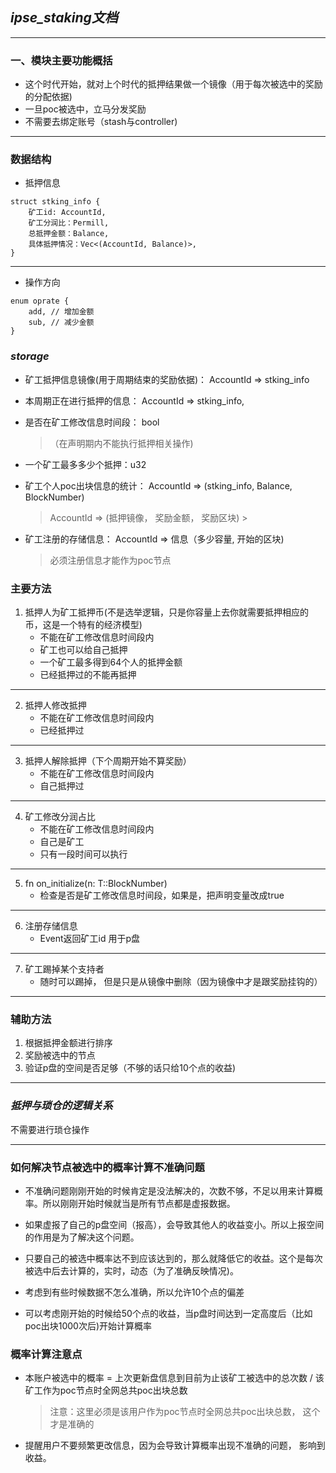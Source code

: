 ## ***ipse_staking文档***
***
### 一、模块主要功能概括
* 这个时代开始，就对上个时代的抵押结果做一个镜像（用于每次被选中的奖励的分配依据)
* 一旦poc被选中，立马分发奖励
* 不需要去绑定账号（stash与controller)

***
### 数据结构
* 抵押信息
```
struct stking_info {
    矿工id: AccountId,
    矿工分润比：Permill,
    总抵押金额：Balance,
    具体抵押情况：Vec<(AccountId, Balance)>,
}
```
***
* 操作方向
```
enum oprate {
    add, // 增加金额
    sub, // 减少金额
}
```
### ***storage***

* 矿工抵押信息镜像(用于周期结束的奖励依据)： AccountId => stking_info

* 本周期正在进行抵押的信息： AccountId => stking_info,

* 是否在矿工修改信息时间段： bool
    >（在声明期内不能执行抵押相关操作)

* 一个矿工最多多少个抵押：u32

* 矿工个人poc出块信息的统计： AccountId => (stking_info, Balance, BlockNumber)
	> AccountId => (抵押镜像， 奖励金额， 奖励区块)
                                                                    >
* 矿工注册的存储信息： AccountId => 信息（多少容量, 开始的区块)
	> 必须注册信息才能作为poc节点
### 主要方法

1. 抵押人为矿工抵押币(不是选举逻辑，只是你容量上去你就需要抵押相应的币，这是一个特有的经济模型)
    * 不能在矿工修改信息时间段内
    * 矿工也可以给自己抵押
    * 一个矿工最多得到64个人的抵押金额
    * 已经抵押过的不能再抵押

***
2. 抵押人修改抵押
    * 不能在矿工修改信息时间段内
    * 已经抵押过

***
3. 抵押人解除抵押（下个周期开始不算奖励）
    * 不能在矿工修改信息时间段内
    * 自己抵押过


***
4. 矿工修改分润占比
    * 不能在矿工修改信息时间段内
    * 自己是矿工
    * 只有一段时间可以执行

***
5. fn on_initialize(n: T::BlockNumber)
    * 检查是否是矿工修改信息时间段，如果是，把声明变量改成true
***
6. 注册存储信息
    * Event返回矿工id 用于p盘
***
7. 矿工踢掉某个支持者
    * 随时可以踢掉， 但是只是从镜像中删除（因为镜像中才是跟奖励挂钩的）
***
### 辅助方法
1. 根据抵押金额进行排序
2. 奖励被选中的节点
3. 验证p盘的空间是否足够（不够的话只给10个点的收益)


***
### ***抵押与琐仓的逻辑关系***
不需要进行琐仓操作
***
### 如何解决节点被选中的概率计算不准确问题
* 不准确问题刚刚开始的时候肯定是没法解决的，次数不够，不足以用来计算概率。所以刚刚开始时候就当是所有节点都是虚报数据。
* 如果虚报了自己的p盘空间（报高），会导致其他人的收益变小。所以上报空间的作用是为了解决这个问题。
* 只要自己的被选中概率达不到应该达到的，那么就降低它的收益。这个是每次被选中后去计算的，实时，动态（为了准确反映情况)。

* 考虑到有些时候数据不怎么准确，所以允许10个点的偏差
* 可以考虑刚开始的时候给50个点的收益，当p盘时间达到一定高度后（比如poc出块1000次后)开始计算概率
### 概率计算注意点
* 本账户被选中的概率 = 上次更新盘信息到目前为止该矿工被选中的总次数 / 该矿工作为poc节点时全网总共poc出块总数
	> 注意：这里必须是该用户作为poc节点时全网总共poc出块总数， 这个才是准确的
* 提醒用户不要频繁更改信息，因为会导致计算概率出现不准确的问题， 影响到收益。



